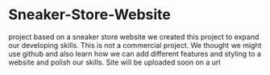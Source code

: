 # Sneaker-Store-Website
project based on a sneaker store website
we created this project to expand our developing skills. This is not a commercial project.
We thought we might use github and also learn how we can add different features and styling to a website and polish our skills. 
Site will be uploaded soon on a url
